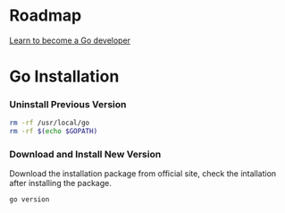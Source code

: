 # Roadmap

[Learn to become a Go developer](https://roadmap.sh/golang)

# Go Installation

### Uninstall Previous Version

```bash
rm -rf /usr/local/go
rm -rf $(echo $GOPATH)
```

### Download and Install New Version
Download the installation package from official site, check the intallation after installing the package.
```bash
go version
```

